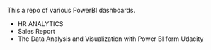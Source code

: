 This a repo of various PowerBI dashboards.
  - HR ANALYTICS
  - Sales Report 
- The Data Analysis and Visualization with Power BI form Udacity
